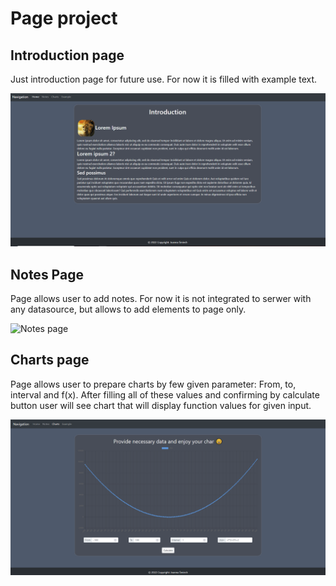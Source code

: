 # Page project

## Introduction page

Just introduction page for future use. For now it is filled with example text.

![Home page](docs/home-page.PNG)

## Notes Page

Page allows user to add notes. For now it is not integrated to serwer with any datasource, but allows to add elements to page only.

![Notes page](docs/notes-page.PNG)

## Charts page

Page allows user to prepare charts by few given parameter: From, to, interval and f(x). After filling all of these values and confirming by calculate button user will see chart that will display function values for given input.

![Chats page](docs/chart-page.PNG)